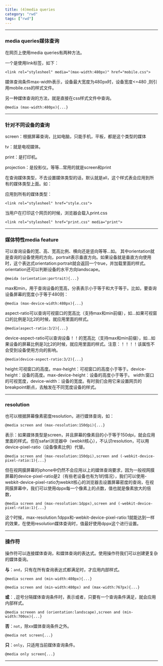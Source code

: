 ```yaml
---
title: (4)media queries
category: "rwd"
tags: ["rwd"]
---
```


***

### media queries媒体查询

在网页上使用media queries有两种方法。

一个是使用link标签，如下：

    <link rel="stylesheel" media="(max-width:480px)" href="mobile.css">

媒体查询条件max-width表示，设备最大宽度为480px时，设备宽度<=480 ,则引用mobile.css的样式文件。

另一种媒体查询的方法，就是直接在css样式文件中查询。

    @media (max-width:480px){...}

***

### 针对不同设备的查询

screen：根据屏幕查询，比如电脑，只能手机，平板，都是这个类型的媒体

tv：就是电视媒体。

print：是打印机。

projection：是投影仪。等等...常用的就是screen和print

在查询媒体类型，不去设置媒体类型的话，默认就是all，这个样式表会应用到所有的媒体类型上面。如：

应用到所有的媒体类型：

    <link rel="stylesheel" href="style.css">

当用户在打印这个网页的时候，浏览器会载入print.css

    <link rel="stylesheel" href="print.css" media="print">

***

### 媒体特性media feature

可以查询设备的宽、高、宽高比例、横向还是竖向等等...如。
其中orientation就是查询的设备使用的方向，portrait表示垂直方向。如果设备就是垂直方向使用时，这个表达式orientation:portrait就会返回一个true，并加载里面的样式。orientation还可以判断设备的水平方向landscape。

    @meida (orientation:portrait){...}

max和min，用于查询设备的宽高，分表表示小于等于和大于等于。比如，要查询设备屏幕的宽度小于等于480则：

    @media (max-device-width:480px){...}

aspect-ratio可以查询可视窗口的宽高比（支持max和min前缀），如...如果可视窗口的比例是3比2的时候，就应用里面的样式。

    @media(aspect-ratio:3/2){...}

device-aspect-ratio可以查询设备！！的宽高比（支持max和min前缀），如...如果设备的屏幕比例是3比2的时候，就应用里面的样式。注意：！！！！该属性不会受到设备使用方向的影响。

    @media(device-aspect-ratio:3/2){...}


height:可视窗口的高度。max-height：可视窗口的高度小于等于。device-height：设备的高度。max-device-height：设备的高度小于等于。
width:窗口的可视宽度，device-width：设备的宽度。有时我们会用它来设置网页的breakpoint断点，去触发在不同宽度设备的样式。

***

### resolution

也可以根据屏幕像素密度resolution，进行媒体查询，如：

    @media screen and (max-resolution:150dpi){...}

表示：如果媒体类型是screen，并且屏幕的像素目的小于等于150dpi，就会应用里面的样式。但在safari浏览器中（webkit核心），不认识resolution，可以用device-pixel-ratio（设备像素比例）代替。

    @media screen and (max-resolution:150dpi),screen and (-webkit-device-pixel-ratio:1){...}

但在视网膜屏幕的iphone中仍然不会应用以上的媒体查询要求，因为一般视网膜屏幕的device-pixel-ratio是2（有些老设备也有为1的情况），我们可以使用-webkit-device-pixel-ratio为webkit核心的浏览器去设置屏幕密度的查询，在视网膜屏幕中，我们可以使用dppx每一个像素上的点数，值也就是像素放大的倍数，

    @media screen and (max-resolution:1dppx),screen and (-webkit-device-pixel-ratio:1){...}

这个时候，max-resolution:1dppx和-webkit-device-pixel-ratio:1就能达到一样的效果，在使用resolution媒体查询时，值最好使用dppx这个进行设置。

***

### 操作符

操作符可以连接媒体查询，和媒体查询的表达式。使用操作符我们可以创建更复杂的媒体查询。

**与**：`and`，只有在所有查询表达式都满足时，才应用内部样式。

    @media screen and (min-width:480px){...}
    
    @media screen and (min-width:480px) and (max-width:767px){...}

**或**：`,`逗号分隔媒体查询条件时，表示或者，只要有一个查询条件满足，就会应用内部样式。

    @media screeen and (orientation:landscape),screen and (min-width:700ox){...}

**否**：`not`，除xx媒体查询条件之外。

    @media not screen{...}

**只**：`only`，只适用当前媒体查询条件。

    @media only screen{...}

***
